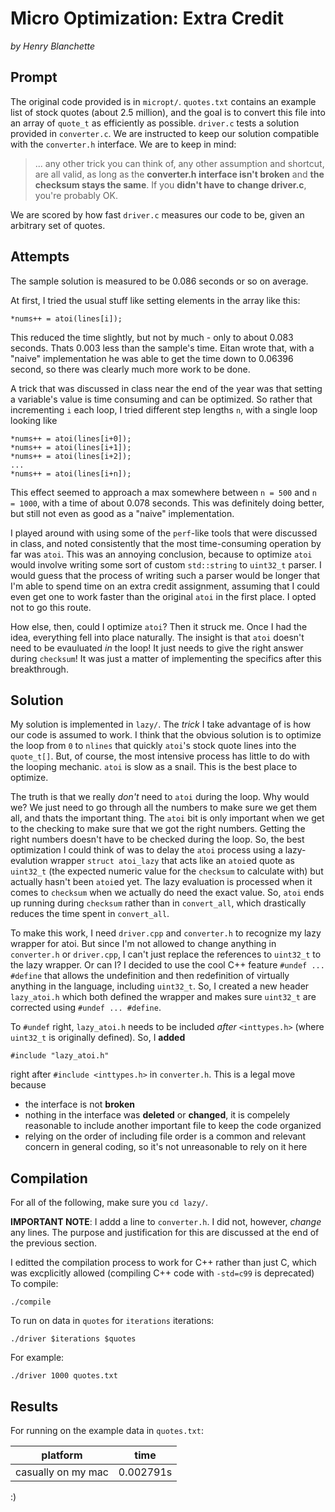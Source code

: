 # Micro Optimization: Extra Credit

_by Henry Blanchette_

## Prompt

The original code provided is in `micropt/`. `quotes.txt` contains an example list of stock quotes (about 2.5 million), and the goal is to convert this file into an array of `quote_t` as efficiently as possible. `driver.c` tests a solution provided in `converter.c`. We are instructed to keep our solution compatible with the `converter.h` interface. We are to keep in mind:

> ... any other trick you can think of, any other assumption and shortcut, are all valid, as long as the **converter.h interface isn't broken** and **the checksum stays the same**. If you **didn't have to change driver.c**, you're probably OK.

We are scored by how fast `driver.c` measures our code to be, given an arbitrary set of quotes.

## Attempts

The sample solution is measured to be 0.086 seconds or so on average.

At first, I tried the usual stuff like setting elements in the array like this:

    *nums++ = atoi(lines[i]);

This reduced the time slightly, but not by much - only to about 0.083 seconds. Thats 0.003 less than the sample's time. Eitan wrote that, with a "naive" implementation he was able to get the time down to 0.06396 second, so there was clearly much more work to be done.

A trick that was discussed in class near the end of the year was that setting a variable's value is time consuming and can be optimized. So rather that incrementing `i` each loop, I tried different step lengths `n`, with a single loop looking like

    *nums++ = atoi(lines[i+0]);
    *nums++ = atoi(lines[i+1]);
    *nums++ = atoi(lines[i+2]);
    ...
    *nums++ = atoi(lines[i+n]);

This effect seemed to approach a max somewhere between `n = 500` and `n = 1000`, with a time of about 0.078 seconds. This was definitely doing better, but still not even as good as a "naive" implementation.

I played around with using some of the `perf`-like tools that were discussed in class, and noted consistently that the most time-consuming operation by far was `atoi`. This was an annoying conclusion, because to optimize `atoi` would involve writing some sort of custom `std::string` to `uint32_t` parser. I would guess that the process of writing such a parser would be longer that I'm able to spend time on an extra credit assignment, assuming that I could even get one to work faster than the original `atoi` in the first place. I opted not to go this route.

How else, then, could I optimize `atoi`? Then it struck me. Once I had the idea, everything fell into place naturally. The insight is that `atoi` doesn't need to be evauluated _in_ the loop! It just needs to give the right answer during `checksum`! It was just a matter of implementing the specifics after this breakthrough.

## Solution

My solution is implemented in `lazy/`. The _trick_ I take advantage of is how our code is assumed to work. I think that the obvious solution is to optimize the loop from `0` to `nlines` that quickly `atoi`'s stock quote lines into the `quote_t[]`. But, of course, the most intensive process has little to do with the looping mechanic. `atoi` is slow as a snail. This is the best place to optimize.

The truth is that we really _don't_ need to `atoi` during the loop. Why would we? We just need to go through all the numbers to make sure we get them all, and thats the important thing. The `atoi` bit is only important when we get to the checking to make sure that we got the right numbers. Getting the right numbers doesn't have to be checked during the loop. So, the best optimization I could think of was to delay the `atoi` process using a lazy-evalution wrapper `struct atoi_lazy` that acts like an `atoi`ed quote as `uint32_t` (the expected numeric value for the `checksum` to calculate with) but actually hasn't been `atoi`ed yet. The lazy evaluation is processed when it comes to `checksum` when we actually do need the exact value. So, `atoi` ends up running  during `checksum` rather than in `convert_all`, which drastically reduces the time spent in `convert_all`.

To make this work, I need `driver.cpp` and `converter.h` to recognize my lazy wrapper for atoi. But since I'm not allowed to change anything in `converter.h` or `driver.cpp`, I can't just replace the references to `uint32_t` to the lazy wrapper. Or can I? I decided to use the cool C++ feature `#undef ... #define` that allows the undefinition and then redefinition of virtually anything in the language, including `uint32_t`. So, I created a new header `lazy_atoi.h` which both defined the wrapper and makes sure `uint32_t` are corrected using `#undef ... #define`. 

To `#undef` right, `lazy_atoi.h` needs to be included _after_ `<inttypes.h>` (where `uint32_t` is originally defined). So, I **added**

    #include "lazy_atoi.h"

right after `#include <inttypes.h>` in `converter.h`. This is a legal move because
- the interface is not **broken**
- nothing in the interface was **deleted** or **changed**, it is compelely reasonable to include another important file to keep the code organized
- relying on the order of including file order is a common and relevant concern in general coding, so it's not unreasonable to rely on it here



## Compilation

For all of the following, make sure you `cd lazy/`.

**IMPORTANT NOTE**: I addd a line to `converter.h`. I did not, however, _change_ any lines. The purpose and justification for this are discussed at the end of the previous section.

I editted the compilation process to work for C++ rather than just C, which was excplicitly allowed (compiling C++ code with `-std=c99` is deprecated) To compile:

    ./compile

To run on data in `quotes` for `iterations` iterations:

    ./driver $iterations $quotes

For example:
    
    ./driver 1000 quotes.txt

## Results

For running on the example data in `quotes.txt`:

| platform | time |
|---|---|
| casually on my mac | 0.002791s |

:)
